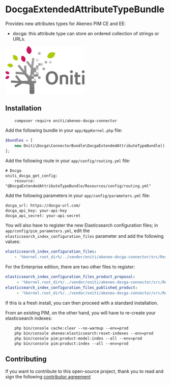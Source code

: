 # DocgaExtendedAttributeTypeBundle

Provides new attributes types for Akeneo PIM CE and EE:
- docga: this attribute type can store an ordered collection of strings or URLs.

![DocGa - Attribut Akeneo](src/Resources/public/images/logo.png)


## Installation
```
    composer require oniti/akeneo-docga-connector
```

Add the following bundle in your `app/AppKernel.php` file:

```php
$bundles = [
    new Oniti\Docga\ConnectorBundle\DocgaExtendedAttributeTypeBundle(),
];
```

Add the following route in your `app/config/routing.yml` file:

```
# Docga
oniti_docga_get_config:
    resource: "@DocgaExtendedAttributeTypeBundle/Resources/config/routing.yml"
```

Add the following parameters in your `app/config/parameters.yml` file:

```
docga_url: https://docga-url.com/
docga_api_key: your-api-key
docga_api_secret: your-api-secret
```

You will also have to register the new Elasticsearch configuration files; in `app/config/pim_parameters.yml`, edit the 
`elasticsearch_index_configuration_files` parameter and add the following values:

```yaml
elasticsearch_index_configuration_files:
    - '%kernel.root_dir%/../vendor/oniti/akeneo-docga-connector/src/Resources/config/elasticsearch/index_configuration.yml'
```

For the Enterprise edition, there are two other files to register:
```yaml
elasticsearch_index_configuration_files_product_proposal:
     - '%kernel.root_dir%/../vendor/oniti/akeneo-docga-connector/src/Resources/config/elasticsearch/index_configuration_ee_product_proposal.yml'
elasticsearch_index_configuration_files_published_product:
     - '%kernel.root_dir%/../vendor/oniti/akeneo-docga-connector/src/Resources/config/elasticsearch/index_configuration_ee_published_product.yml'   
```

If this is a fresh install, you can then proceed with a standard installation.

From an existing PIM, on the other hand, you will have to re-create your elasticsearch indexes:
```
    php bin/console cache:clear --no-warmup --env=prod
    php bin/console akeneo:elasticsearch:reset-indexes --env=prod
    php bin/console pim:product-model:index --all --env=prod
    php bin/console pim:product:index --all --env=prod
```

## Contributing

If you want to contribute to this open-source project,
thank you to read and sign the following [contributor agreement](http://www.akeneo.com/contributor-license-agreement/)
